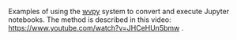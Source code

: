 
Examples of using the [wvpy](https://github.com/WinVector/wvpy) system to convert and execute Jupyter notebooks. The method is described in this video: https://www.youtube.com/watch?v=JHCeHUn5bmw .

